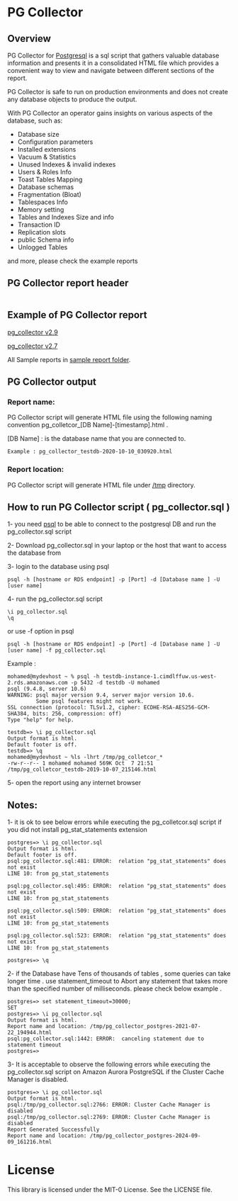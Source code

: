 # PG Collector  <img src="img/pg_collector_logo.png" align="right" alt="">

## Overview

PG Collector for [Postgresql](https://www.postgresql.org/) is a sql script that gathers valuable database information and presents it in a consolidated HTML file which provides a convenient way to view and navigate between different sections of the report.

PG Collector is safe to run on production environments and does not create any database objects to produce the output.

With PG Collector an operator gains insights on various aspects of the database, such as:
* Database size
* Configuration parameters
* Installed extensions
* Vacuum & Statistics
* Unused Indexes & invalid indexes
* Users & Roles Info
* Toast Tables Mapping
* Database schemas 
* Fragmentation (Bloat)
* Tablespaces Info
* Memory setting
* Tables and Indexes Size and info
* Transaction ID
* Replication slots
* public Schema info 
* Unlogged Tables

and more, please check the example reports 

## PG Collector report header 
<img src="img/pg_collector_header_V2.6.png" alt="">



## Example of PG Collector report 

[pg_collector v2.9](http://pg-collector.s3-website-us-west-2.amazonaws.com/pg_collector_postgres-2021-08-02_181348.html)

[pg_collector v2.7](http://pg-collector.s3-website-us-west-2.amazonaws.com/pg_collector_postgres-2020-12-14_053537.html)

All Sample reports in [sample report folder](https://github.com/awslabs/pg-collector/tree/main/sample_reports).


## PG Collector output

### Report name:
PG Collector script will generate HTML file using the following naming convention pg_colletcor_[DB Name]-[timestamp].html .

[DB Name] : is the database name that you are connected to.

```
Example : pg_collector_testdb-2020-10-10_030920.html
```


### Report location: 
PG Collector script will generate HTML file  under [/tmp](https://tldp.org/LDP/Linux-Filesystem-Hierarchy/html/tmp.html) directory. 



## How to run PG Collector script ( pg_collector.sql )

1- you need [psql](https://www.postgresql.org/docs/10/app-psql.html) to be able to connect to the postgresql DB and run the pg_collector.sql script 

2- Download pg_collector.sql in your laptop or the host that want to access the database from 

3- login to the database using psql 
```
psql -h [hostname or RDS endpoint] -p [Port] -d [Database name ] -U [user name] 
```
4- run the pg_collector.sql script 

```
\i pg_collector.sql 
\q
```
or use -f option in psql 

```
psql -h [hostname or RDS endpoint] -p [Port] -d [Database name ] -U [user name] -f pg_collector.sql 
```

Example :

```
mohamed@mydevhost ~ % psql -h testdb-instance-1.cimdlffuw.us-west-2.rds.amazonaws.com -p 5432 -d testdb -U mohamed
psql (9.4.8, server 10.6)
WARNING: psql major version 9.4, server major version 10.6.
         Some psql features might not work.
SSL connection (protocol: TLSv1.2, cipher: ECDHE-RSA-AES256-GCM-SHA384, bits: 256, compression: off)
Type "help" for help.

testdb=> \i pg_collector.sql
Output format is html.
Default footer is off.
testdb=> \q
mohamed@mydevhost ~ %ls -lhrt /tmp/pg_colletcor_*
-rw-r--r-- 1 mohamed mohamed 569K Oct  7 21:51 /tmp/pg_colletcor_testdb-2019-10-07_215146.html

```
5-  open the report using any internet browser



## Notes:
1- it is ok to see below errors while executing the pg_colletcor.sql script if you did not install pg_stat_statements extension

```
postgres=> \i pg_collector.sql
Output format is html.
Default footer is off.
psql:pg_collector.sql:481: ERROR:  relation "pg_stat_statements" does not exist
LINE 10: from pg_stat_statements
              ^
psql:pg_collector.sql:495: ERROR:  relation "pg_stat_statements" does not exist
LINE 10: from pg_stat_statements
              ^
psql:pg_collector.sql:509: ERROR:  relation "pg_stat_statements" does not exist
LINE 10: from pg_stat_statements
              ^
psql:pg_collector.sql:523: ERROR:  relation "pg_stat_statements" does not exist
LINE 10: from pg_stat_statements
              ^
postgres=> \q
```

2- if the Database have Tens of thousands of tables , some queries can take longer time .
use statement_timeout to Abort any statement that takes more than the specified number of milliseconds.
please check below example .  


```
postgres=> set statement_timeout=30000;
SET
postgres=> \i pg_collector.sql
Output format is html.
Report name and location: /tmp/pg_collector_postgres-2021-07-22_194944.html
psql:pg_collector.sql:1442: ERROR:  canceling statement due to statement timeout
postgres=>

```


3- It is acceptable to observe the following errors while executing the pg_collector.sql script on Amazon Aurora PostgreSQL if the Cluster Cache Manager is disabled.

```
postgres=> \i pg_collector.sql
Output format is html.
psql:/tmp/pg_collector.sql:2766: ERROR: Cluster Cache Manager is disabled
psql:/tmp/pg_collector.sql:2769: ERROR: Cluster Cache Manager is disabled
Report Generated Successfully
Report name and location: /tmp/pg_collector_postgres-2024-09-09_161216.html

```


# License

This library is licensed under the MIT-0 License. See the LICENSE file.